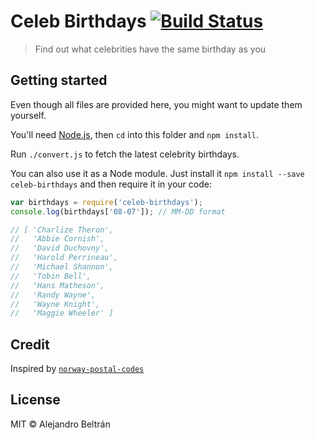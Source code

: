 # Celeb Birthdays [![Build Status](https://travis-ci.org/alebelcor/celeb-birthdays.svg?branch=master)](https://travis-ci.org/alebelcor/celeb-birthdays)

> Find out what celebrities have the same birthday as you

## Getting started

Even though all files are provided here, you might want to update them yourself.

You'll need [Node.js](http://nodejs.org), then `cd` into this folder and `npm install`.

Run `./convert.js` to fetch the latest celebrity birthdays.

You can also use it as a Node module. Just install it `npm install --save celeb-birthdays` and then require it in your code:

```javascript
var birthdays = require('celeb-birthdays');
console.log(birthdays['08-07']); // MM-DD format

// [ 'Charlize Theron',
//   'Abbie Cornish',
//   'David Duchovny',
//   'Harold Perrineau',
//   'Michael Shannon',
//   'Tobin Bell',
//   'Hans Matheson',
//   'Randy Wayne',
//   'Wayne Knight',
//   'Maggie Wheeler' ]
```

## Credit

Inspired by [`norway-postal-codes`](https://github.com/sindresorhus/norway-postal-codes)

## License

MIT © Alejandro Beltrán
